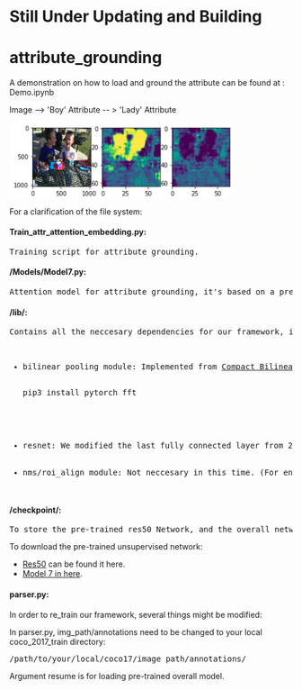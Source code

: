 # Still Under Updating and Building
# attribute_grounding

A demonstration on how to load and ground the attribute can be found at : Demo.ipynb

Image -->  'Boy' Attribute -- > 'Lady' Attribute
<p float="center">
  <img src="demo_attr.png" width="400" />
</p>


For a clarification of the file system:

#### Train_attr_attention_embedding.py:
<pre>Training script for attribute grounding.</pre>

#### /Models/Model7.py:
<pre>Attention model for attribute grounding, it's based on a pre-trained Res-50 Network on person gender/age classification network.</pre>

#### /lib/:
<pre>Contains all the neccesary dependencies for our framework, it consists of: 
<ul>
  <li>bilinear pooling module: Implemented from <a href="https://github.com/DeepInsight-PCALab/CompactBilinearPooling-Pytorch">Compact Bilinear Pooling</a>. Faster Fourier Transform module is needed before using. Download and install it from <a href="https://github.com/DeepInsight-PCALab/CompactBilinearPooling-Pytorch">here</a> by running:
 <pre>pip3 install pytorch_fft</pre>
</li>
  <li>resnet: We modified the last fully connected layer from 2048d to 256d to a more compact representation.</li>
  <li>nms/roi_align module: Not neccesary in this time. (For entity grounding and bbox detection.)</li>
</ul></pre>

#### /checkpoint/:
<pre>To store the pre-trained res50 Network, and the overall network.</pre>
To download the pre-trained unsupervised network:
<ul>
  <li><a href="https://drive.google.com/open?id=10syFqPtkUp4frDV6YEQbgbKs9dUdfTB_">Res50</a> can be found it here.</li>
  <li><a href="https://drive.google.com/open?id=1YPkw0n-beGZ1HTCxxroQTMa21nvg613p"> Model 7 in here</a>.</li>
</ul>

#### parser.py:
In order to re_train our framework, several things might be modified:

In parser.py, img_path/annotations need to be changed to your local coco_2017_train directory:
<pre>/path/to/your/local/coco17/image path/annotations/</pre>

Argument resume is for loading pre-trained overall model.
